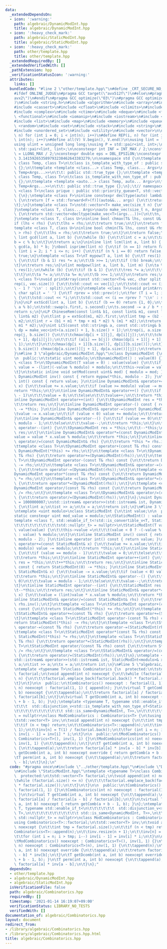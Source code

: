 ```yaml
---
data:
  _extendedDependsOn:
  - icon: ':warning:'
    path: algebraic/DynamicModInt.hpp
    title: algebraic/DynamicModInt.hpp
  - icon: ':heavy_check_mark:'
    path: algebraic/StaticModInt.hpp
    title: algebraic/StaticModInt.hpp
  - icon: ':heavy_check_mark:'
    path: other/template.hpp
    title: other/template.hpp
  _extendedRequiredBy: []
  _extendedVerifiedWith: []
  _pathExtension: hpp
  _verificationStatusIcon: ':warning:'
  attributes:
    links: []
  bundledCode: "#line 2 \"other/template.hpp\"\n#define _CRT_SECURE_NO_WARNINGS\n\
    #ifdef ONLINE_JUDGE\n#pragma GCC target(\"avx512f\")\n#else\n#pragma GCC target(\"\
    avx2\")\n#endif\n#pragma GCC optimize(\"O3\")\n#pragma GCC optimize(\"unroll-loops\"\
    )\n#include <string.h>\n#include <algorithm>\n#include <array>\n#include <bitset>\n\
    #include <cassert>\n#include <cfloat>\n#include <climits>\n#include <cmath>\n\
    #include <complex>\n#include <ctime>\n#include <deque>\n#include <fstream>\n#include\
    \ <functional>\n#include <iomanip>\n#include <iostream>\n#include <iterator>\n\
    #include <list>\n#include <map>\n#include <memory>\n#include <queue>\n#include\
    \ <random>\n#include <set>\n#include <stack>\n#include <string>\n#include <unordered_map>\n\
    #include <unordered_set>\n#include <utility>\n#include <vector>\n\n#define rep(i,\
    \ n) for (int i = 0; i < int(n); i++)\n#define REP(i, n) for (int i = 1; i <=\
    \ int(n); i++)\n#define all(V) V.begin(), V.end()\n\nusing lint = long long;\n\
    using ulint = unsigned long long;\nusing P = std::pair<int, int>;\nusing LP =\
    \ std::pair<lint, lint>;\n\nconstexpr int INF = INT_MAX / 2;\nconstexpr lint LINF\
    \ = LLONG_MAX / 2;\nconstexpr double eps = DBL_EPSILON;\nconstexpr double PI =\
    \ 3.141592653589793238462643383279;\n\nnamespace std {\n\ttemplate <template <class...>\
    \ class Temp, class T>\n\tclass is_template_with_type_of : public std::false_type\
    \ {};\n\ttemplate <template <class...> class Temp, class... Args>\n\tclass is_template_with_type_of<Temp,\
    \ Temp<Args...>>\n\t\t: public std::true_type {};\n\ttemplate <template <auto...>\
    \ class Temp, class T>\n\tclass is_template_with_non_type_of : public std::false_type\
    \ {};\n\ttemplate <template <auto...> class Temp, auto... Args>\n\tclass is_template_with_non_type_of<Temp,\
    \ Temp<Args...>>\n\t\t: public std::true_type {};\n};\t// namespace std\ntemplate\
    \ <class T>\nclass prique : public std::priority_queue<T, std::vector<T>, std::greater<T>>\
    \ {\n};\ntemplate <class F>\ninline constexpr decltype(auto) lambda_fix(F&& f)\
    \ {\n\treturn [f = std::forward<F>(f)](auto&&... args) {\n\t\treturn f(f, std::forward<decltype(args)>(args)...);\n\
    \t};\n}\ntemplate <class T>\nstd::vector<T> make_vec(size_t n) {\n\treturn std::vector<T>(n);\n\
    }\ntemplate <class T, class... Args>\nauto make_vec(size_t n, Args&&... args)\
    \ {\n\treturn std::vector<decltype(make_vec<T>(args...))>(\n\t\tn, make_vec<T>(std::forward<Args>(args)...));\n\
    }\ntemplate <class T, class U>\ninline bool chmax(T& lhs, const U& rhs) {\n\t\
    if (lhs < rhs) {\n\t\tlhs = rhs;\n\t\treturn true;\n\t}\n\treturn false;\n}\n\
    template <class T, class U>\ninline bool chmin(T& lhs, const U& rhs) {\n\tif (lhs\
    \ > rhs) {\n\t\tlhs = rhs;\n\t\treturn true;\n\t}\n\treturn false;\n}\ninline\
    \ lint gcd(lint a, lint b) {\n\twhile (b) {\n\t\tlint c = a;\n\t\ta = b;\n\t\t\
    b = c % b;\n\t}\n\treturn a;\n}\ninline lint lcm(lint a, lint b) { return a /\
    \ gcd(a, b) * b; }\nbool isprime(lint n) {\n\tif (n == 1) return false;\n\tfor\
    \ (int i = 2; i * i <= n; i++) {\n\t\tif (n % i == 0) return false;\n\t}\n\treturn\
    \ true;\n}\ntemplate <class T>\nT mypow(T a, lint b) {\n\tT res(1);\n\twhile (true)\
    \ {\n\t\tif (b & 1) res *= a;\n\t\tb >>= 1;\n\t\tif (!b) break;\n\t\ta *= a;\n\
    \t}\n\treturn res;\n}\nlint modpow(lint a, lint b, lint m) {\n\ta %= m;\n\tlint\
    \ res(1);\n\twhile (b) {\n\t\tif (b & 1) {\n\t\t\tres *= a;\n\t\t\tres %= m;\n\
    \t\t}\n\t\ta *= a;\n\t\ta %= m;\n\t\tb >>= 1;\n\t}\n\treturn res;\n}\ntemplate\
    \ <class T>\nvoid printArray(const std::vector<T>& vec, char split = ' ') {\n\t\
    rep(i, vec.size()) {\n\t\tstd::cout << vec[i];\n\t\tstd::cout << (i == (int)vec.size()\
    \ - 1 ? '\\n' : split);\n\t}\n}\ntemplate <class T>\nvoid printArray(T l, T r,\
    \ char split = ' ') {\n\tT rprev = std::prev(r);\n\tfor (T i = l; i != r; i++)\
    \ {\n\t\tstd::cout << *i;\n\t\tstd::cout << (i == rprev ? '\\n' : split);\n\t\
    }\n}\nLP extGcd(lint a, lint b) {\n\tif (b == 0) return {1, 0};\n\tLP s = extGcd(b,\
    \ a % b);\n\tstd::swap(s.first, s.second);\n\ts.second -= a / b * s.first;\n\t\
    return s;\n}\nLP ChineseRem(const lint& b1, const lint& m1, const lint& b2, const\
    \ lint& m2) {\n\tlint p = extGcd(m1, m2).first;\n\tlint tmp = (b2 - b1) * p %\
    \ m2;\n\tlint r = (b1 + m1 * tmp + m1 * m2) % (m1 * m2);\n\treturn std::make_pair(r,\
    \ m1 * m2);\n}\nint LCS(const std::string& a, const std::string& b) {\n\tauto\
    \ dp = make_vec<int>(a.size() + 1, b.size() + 1);\n\trep(i, a.size()) {\n\t\t\
    rep(j, b.size()) {\n\t\t\tchmax(dp[i + 1][j], dp[i][j]);\n\t\t\tchmax(dp[i][j\
    \ + 1], dp[i][j]);\n\t\t\tif (a[i] == b[j]) chmax(dp[i + 1][j + 1], dp[i][j] +\
    \ 1);\n\t\t}\n\t\tchmax(dp[i + 1][b.size()], dp[i][b.size()]);\n\t}\n\trep(j,\
    \ b.size()) chmax(dp[a.size()][j + 1], dp[a.size()][j]);\n\treturn dp[a.size()][b.size()];\n\
    }\n#line 3 \"algebraic/DynamicModInt.hpp\"\nclass DynamicModInt {\n\tlint value;\n\
    \n  public:\n\tstatic uint modulo;\n\tDynamicModInt() : value(0) {}\n\ttemplate\
    \ <class T>\n\tDynamicModInt(T value = 0) : value(value) {\n\t\tif (value < 0)\
    \ value = -(lint)(-value % modulo) + modulo;\n\t\tthis->value = value % modulo;\n\
    \t}\n\tstatic inline void setMod(const uint& mod) { modulo = mod; }\n\tinline\
    \ DynamicModInt inv() const { return mypow(*this, modulo - 2); }\n\tinline operator\
    \ int() const { return value; }\n\tinline DynamicModInt& operator+=(const DynamicModInt&\
    \ x) {\n\t\tvalue += x.value;\n\t\tif (value >= modulo) value -= modulo;\n\t\t\
    return *this;\n\t}\n\tinline DynamicModInt& operator++() {\n\t\tif (value == modulo\
    \ - 1)\n\t\t\tvalue = 0;\n\t\telse\n\t\t\tvalue++;\n\t\treturn *this;\n\t}\n\t\
    inline DynamicModInt operator++(int) {\n\t\tDynamicModInt res = *this;\n\t\t--*this;\n\
    \t\treturn res;\n\t}\n\tinline DynamicModInt operator-() const { return DynamicModInt(0)\
    \ -= *this; }\n\tinline DynamicModInt& operator-=(const DynamicModInt& x) {\n\t\
    \tvalue -= x.value;\n\t\tif (value < 0) value += modulo;\n\t\treturn *this;\n\t\
    }\n\tinline DynamicModInt& operator--() {\n\t\tif (value == 0)\n\t\t\tvalue =\
    \ modulo - 1;\n\t\telse\n\t\t\tvalue--;\n\t\treturn *this;\n\t}\n\tinline DynamicModInt\
    \ operator--(int) {\n\t\tDynamicModInt res = *this;\n\t\t--*this;\n\t\treturn\
    \ res;\n\t}\n\tinline DynamicModInt& operator*=(const DynamicModInt& x) {\n\t\t\
    value = value * x.value % modulo;\n\t\treturn *this;\n\t}\n\tinline DynamicModInt&\
    \ operator/=(const DynamicModInt& rhs) {\n\t\treturn *this *= rhs.inv();\n\t}\n\
    \ttemplate <class T>\n\tDynamicModInt operator+(const T& rhs) const {\n\t\treturn\
    \ DynamicModInt(*this) += rhs;\n\t}\n\ttemplate <class T>\n\tDynamicModInt& operator+=(const\
    \ T& rhs) {\n\t\treturn operator+=(DynamicModInt(rhs));\n\t}\n\ttemplate <class\
    \ T>\n\tDynamicModInt operator-(const T& rhs) const {\n\t\treturn DynamicModInt(*this)\
    \ -= rhs;\n\t}\n\ttemplate <class T>\n\tDynamicModInt& operator-=(const T& rhs)\
    \ {\n\t\treturn operator-=(DynamicModInt(rhs));\n\t}\n\ttemplate <class T>\n\t\
    DynamicModInt operator*(const T& rhs) const {\n\t\treturn DynamicModInt(*this)\
    \ *= rhs;\n\t}\n\ttemplate <class T>\n\tDynamicModInt& operator*=(const T& rhs)\
    \ {\n\t\treturn operator*=(DynamicModInt(rhs));\n\t}\n\ttemplate <class T>\n\t\
    DynamicModInt operator/(const T& rhs) const {\n\t\treturn DynamicModInt(*this)\
    \ /= rhs;\n\t}\n\ttemplate <class T>\n\tDynamicModInt& operator/=(const T& rhs)\
    \ {\n\t\treturn operator/=(DynamicModInt(rhs));\n\t}\n};\nuint DynamicModInt::modulo\
    \ = 1000000007;\nstd::istream& operator>>(std::istream& ist, DynamicModInt& x)\
    \ {\n\tlint a;\n\tist >> a;\n\tx = a;\n\treturn ist;\n}\n#line 3 \"algebraic/StaticModInt.hpp\"\
    \ntemplate <uint modulo>\nclass StaticModInt {\n\tint value;\n\n  public:\n\t\
    static constexpr uint mod_value = modulo;\n\tStaticModInt() : value(0) {}\n\t\
    template <class T, std::enable_if_t<!std::is_convertible_v<T, StaticModInt>,\n\
    \t\t\t\t\t\t\t\t\t\tstd::nullptr_t> = nullptr>\n\tStaticModInt(T value = 0) :\
    \ value(value) {\n\t\tthis->value =\n\t\t\t(value < 0 ? -(-value % modulo) + modulo\
    \ : value) % modulo;\n\t}\n\tinline StaticModInt inv() const { return mypow(*this,\
    \ modulo - 2); }\n\tinline operator int() const { return value; }\n\tinline StaticModInt&\
    \ operator+=(const StaticModInt& x) {\n\t\tvalue += x.value;\n\t\tif (value >=\
    \ modulo) value -= modulo;\n\t\treturn *this;\n\t}\n\tinline StaticModInt& operator++()\
    \ {\n\t\tif (value == modulo - 1)\n\t\t\tvalue = 0;\n\t\telse\n\t\t\tvalue++;\n\
    \t\treturn *this;\n\t}\n\tinline StaticModInt operator++(int) {\n\t\tStaticModInt\
    \ res = *this;\n\t\t++*this;\n\t\treturn res;\n\t}\n\tinline StaticModInt operator-()\
    \ const { return StaticModInt(0) -= *this; }\n\tinline StaticModInt& operator-=(const\
    \ StaticModInt& x) {\n\t\tvalue -= x.value;\n\t\tif (value < 0) value += modulo;\n\
    \t\treturn *this;\n\t}\n\tinline StaticModInt& operator--() {\n\t\tif (value ==\
    \ 0)\n\t\t\tvalue = modulo - 1;\n\t\telse\n\t\t\tvalue--;\n\t\treturn *this;\n\
    \t}\n\tinline StaticModInt operator--(int) {\n\t\tStaticModInt res = *this;\n\t\
    \t--*this;\n\t\treturn res;\n\t}\n\tinline StaticModInt& operator*=(const StaticModInt&\
    \ x) {\n\t\tvalue = (lint)value * x.value % modulo;\n\t\treturn *this;\n\t}\n\t\
    inline StaticModInt& operator/=(const StaticModInt& rhs) {\n\t\treturn *this *=\
    \ rhs.inv();\n\t}\n\ttemplate <class T>\n\tStaticModInt operator+(const T& rhs)\
    \ const {\n\t\treturn StaticModInt(*this) += rhs;\n\t}\n\ttemplate <class T>\n\
    \tStaticModInt& operator+=(const T& rhs) {\n\t\treturn operator+=(StaticModInt(rhs));\n\
    \t}\n\ttemplate <class T>\n\tStaticModInt operator-(const T& rhs) const {\n\t\t\
    return StaticModInt(*this) -= rhs;\n\t}\n\ttemplate <class T>\n\tStaticModInt&\
    \ operator-=(const T& rhs) {\n\t\treturn operator-=(StaticModInt(rhs));\n\t}\n\
    \ttemplate <class T>\n\tStaticModInt operator*(const T& rhs) const {\n\t\treturn\
    \ StaticModInt(*this) *= rhs;\n\t}\n\ttemplate <class T>\n\tStaticModInt& operator*=(const\
    \ T& rhs) {\n\t\treturn operator*=(StaticModInt(rhs));\n\t}\n\ttemplate <class\
    \ T>\n\tStaticModInt operator/(const T& rhs) const {\n\t\treturn StaticModInt(*this)\
    \ /= rhs;\n\t}\n\ttemplate <class T>\n\tStaticModInt& operator/=(const T& rhs)\
    \ {\n\t\treturn operator/=(StaticModInt(rhs));\n\t}\n};\ntemplate <uint modulo>\n\
    std::istream& operator>>(std::istream& ist, StaticModInt<modulo>& x) {\n\tlint\
    \ a;\n\tist >> a;\n\tx = a;\n\treturn ist;\n}\n#line 5 \"algebraic/Combinatorics.hpp\"\
    \ntemplate <typename T>\nclass Combinatorics {\n  protected:\n\tstd::vector<T>\
    \ factorial;\n\tvoid append(int n) noexcept {\n\t\twhile (factorial.size() <=\
    \ n) {\n\t\t\tfactorial.emplace_back(factorial.back() * factorial.size());\n\t\
    \t}\n\t}\n\n  public:\n\tCombinatorics() noexcept : factorial(1, 1) {}\n\tCombinatorics(int\
    \ n) noexcept : factorial(1, 1) { append(n); }\n\tvirtual T getComb(int a, int\
    \ b) noexcept {\n\t\tappend(a);\n\t\treturn factorial[a] / factorial[a - b] /\
    \ factorial[b];\n\t}\n\tvirtual T getDcomb(int a, int b) noexcept { return getComb(a\
    \ + b - 1, b); }\n};\ntemplate <typename T, typename std::enable_if_t<\n\t\t\t\
    \t\t\t  std::disjunction_v<std::is_template_with_non_type_of<StaticModInt, T>,\n\
    \t\t\t\t\t\t\t\t\t\t\t std::is_same<DynamicModInt, T>>,\n\t\t\t\t\t\t  std::nullptr_t>\
    \ = nullptr>\nclass ModCombinatorics : Combinatorics<T> {\n\tusing Combinatorics<T>::factorial;\n\
    \tstd::vector<T> inv;\n\tvoid append(int n) noexcept {\n\t\tint tmp = factorial.size();\n\
    \t\tif (n < tmp) return;\n\t\tCombinatorics<T>::append(n);\n\t\tinv.resize(n +\
    \ 1);\n\t\tinv[n] = T(1) / factorial.back();\n\t\tfor (int i = n; i > tmp; i--)\
    \ inv[i - 1] = inv[i] * i;\n\t}\n\n  public:\n\tModCombinatorics() noexcept :\
    \ Combinatorics<T>(), inv(1, 1) {}\n\tModCombinatorics(int n) noexcept : Combinatorics<T>(n),\
    \ inv(1, 1) {\n\t\tappend(n);\n\t}\n\tT getComb(int a, int b) noexcept override\
    \ {\n\t\tappend(a);\n\t\treturn factorial[a] * inv[a - b] * inv[b];\n\t}\n\tT\
    \ getDcomb(int a, int b) noexcept override { return getComb(a + b - 1, b); }\n\
    \tT perm(int a, int b) noexcept {\n\t\tappend(a);\n\t\treturn factorial[a] * inv[a\
    \ - b];\n\t}\n};\n"
  code: "#pragma once\n#include \"../other/template.hpp\"\n#include \"DynamicModInt.hpp\"\
    \n#include \"StaticModInt.hpp\"\ntemplate <typename T>\nclass Combinatorics {\n\
    \  protected:\n\tstd::vector<T> factorial;\n\tvoid append(int n) noexcept {\n\t\
    \twhile (factorial.size() <= n) {\n\t\t\tfactorial.emplace_back(factorial.back()\
    \ * factorial.size());\n\t\t}\n\t}\n\n  public:\n\tCombinatorics() noexcept :\
    \ factorial(1, 1) {}\n\tCombinatorics(int n) noexcept : factorial(1, 1) { append(n);\
    \ }\n\tvirtual T getComb(int a, int b) noexcept {\n\t\tappend(a);\n\t\treturn\
    \ factorial[a] / factorial[a - b] / factorial[b];\n\t}\n\tvirtual T getDcomb(int\
    \ a, int b) noexcept { return getComb(a + b - 1, b); }\n};\ntemplate <typename\
    \ T, typename std::enable_if_t<\n\t\t\t\t\t\t  std::disjunction_v<std::is_template_with_non_type_of<StaticModInt,\
    \ T>,\n\t\t\t\t\t\t\t\t\t\t\t std::is_same<DynamicModInt, T>>,\n\t\t\t\t\t\t \
    \ std::nullptr_t> = nullptr>\nclass ModCombinatorics : Combinatorics<T> {\n\t\
    using Combinatorics<T>::factorial;\n\tstd::vector<T> inv;\n\tvoid append(int n)\
    \ noexcept {\n\t\tint tmp = factorial.size();\n\t\tif (n < tmp) return;\n\t\t\
    Combinatorics<T>::append(n);\n\t\tinv.resize(n + 1);\n\t\tinv[n] = T(1) / factorial.back();\n\
    \t\tfor (int i = n; i > tmp; i--) inv[i - 1] = inv[i] * i;\n\t}\n\n  public:\n\
    \tModCombinatorics() noexcept : Combinatorics<T>(), inv(1, 1) {}\n\tModCombinatorics(int\
    \ n) noexcept : Combinatorics<T>(n), inv(1, 1) {\n\t\tappend(n);\n\t}\n\tT getComb(int\
    \ a, int b) noexcept override {\n\t\tappend(a);\n\t\treturn factorial[a] * inv[a\
    \ - b] * inv[b];\n\t}\n\tT getDcomb(int a, int b) noexcept override { return getComb(a\
    \ + b - 1, b); }\n\tT perm(int a, int b) noexcept {\n\t\tappend(a);\n\t\treturn\
    \ factorial[a] * inv[a - b];\n\t}\n};"
  dependsOn:
  - other/template.hpp
  - algebraic/DynamicModInt.hpp
  - algebraic/StaticModInt.hpp
  isVerificationFile: false
  path: algebraic/Combinatorics.hpp
  requiredBy: []
  timestamp: '2021-01-14 16:19:07+09:00'
  verificationStatus: LIBRARY_NO_TESTS
  verifiedWith: []
documentation_of: algebraic/Combinatorics.hpp
layout: document
redirect_from:
- /library/algebraic/Combinatorics.hpp
- /library/algebraic/Combinatorics.hpp.html
title: algebraic/Combinatorics.hpp
---
```

